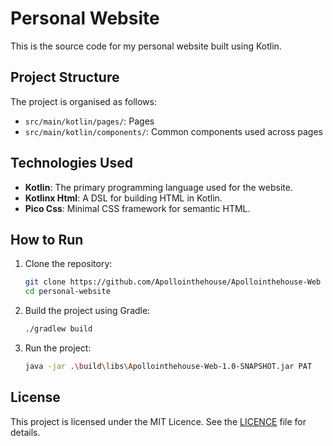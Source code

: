 # Personal Website

This is the source code for my personal website built using Kotlin.

## Project Structure

The project is organised as follows:

- `src/main/kotlin/pages/`: Pages
- `src/main/kotlin/components/`: Common components used across pages

## Technologies Used

- **Kotlin**: The primary programming language used for the website.
- **Kotlinx Html**: A DSL for building HTML in Kotlin.
- **Pico Css**: Minimal CSS framework for semantic HTML.

## How to Run

1. Clone the repository:
    ```sh
    git clone https://github.com/Apollointhehouse/Apollointhehouse-Web
    cd personal-website
    ```

2. Build the project using Gradle:
    ```sh
    ./gradlew build
    ```

3. Run the project:
    ```sh
    java -jar .\build\libs\Apollointhehouse-Web-1.0-SNAPSHOT.jar PAT
    ```

## License

This project is licensed under the MIT Licence. See the [LICENCE](LICENSE) file for details.
